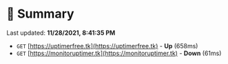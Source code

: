 # 📖 Summary
Last updated: **11/28/2021, 8:41:35 PM**

- `GET` [https://uptimerfree.tk](https://uptimerfree.tk) - **Up** (658ms)
- `GET` [https://monitoruptimer.tk](https://monitoruptimer.tk) - **Down** (61ms)
